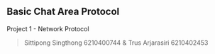 ## Basic Chat Area Protocol

Project 1 - Network Protocol
> Sittipong Singthong 6210400744 & Trus Arjarasiri 6210402453
